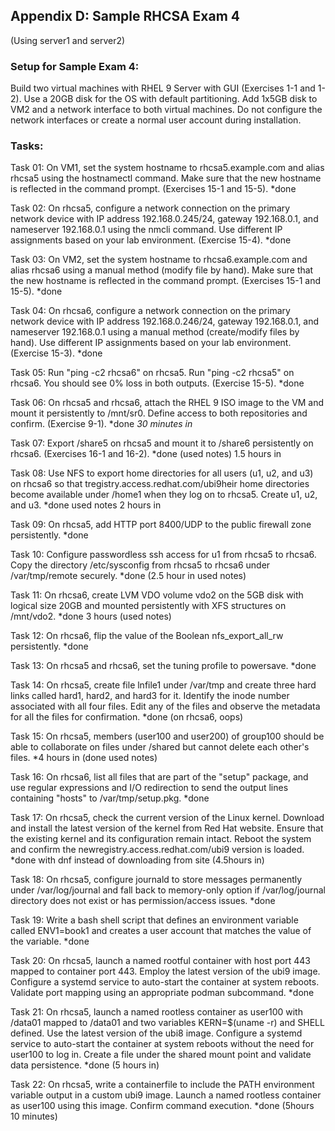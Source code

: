 ## Appendix D: Sample RHCSA Exam 4 
(Using server1 and server2)
### Setup for Sample Exam 4: 

Build two virtual machines with RHEL 9 Server with GUI (Exercises 1-1
and 1-2). Use a 20GB disk for the OS with default partitioning. Add
1x5GB disk to VM2 and a network interface to both virtual machines. Do
not configure the network interfaces or create a normal user account
during installation.

### Tasks:

Task 01: On VM1, set the system hostname to rhcsa5.example.com and alias
rhcsa5 using the hostnamectl command. Make sure that the new hostname is
reflected in the command prompt. (Exercises 15-1 and 15-5).
*done

Task 02: On rhcsa5, configure a network connection on the primary
network device with IP address 192.168.0.245/24, gateway 192.168.0.1,
and nameserver 192.168.0.1 using the nmcli command. Use different IP
assignments based on your lab environment. (Exercise 15-4).
*done

Task 03: On VM2, set the system hostname to rhcsa6.example.com and alias rhcsa6 using a manual method (modify file by hand). Make sure that the
new hostname is reflected in the command prompt. (Exercises 15-1 and
15-5).
*done

Task 04: On rhcsa6, configure a network connection on the primary
network device with IP address 192.168.0.246/24, gateway 192.168.0.1,
and nameserver 192.168.0.1 using a manual method (create/modify files by
hand). Use different IP assignments based on your lab environment.
(Exercise 15-3).
*done

Task 05: Run "ping -c2 rhcsa6" on rhcsa5. Run "ping -c2 rhcsa5" on
rhcsa6. You should see 0% loss in both outputs. (Exercise 15-5).
*done

Task 06: On rhcsa5 and rhcsa6, attach the RHEL 9 ISO image to the VM and
mount it persistently to /mnt/sr0. Define access to both repositories
and confirm. (Exercise 9-1).
*done
*30 minutes in*

Task 07: Export /share5 on rhcsa5 and mount it to /share6 persistently
on rhcsa6. (Exercises 16-1 and 16-2). *done (used notes) 1.5 hours in

Task 08: Use NFS to export home directories for all users (u1, u2, and u3) on rhcsa6 so that tregistry.access.redhat.com/ubi9heir home directories become available under /home1 when they log on to rhcsa5. Create u1, u2, and u3. *done used notes 2 hours in


Task 09: On rhcsa5, add HTTP port 8400/UDP to the public firewall zone persistently. 
*done


Task 10: Configure passwordless ssh access for u1 from rhcsa5 to rhcsa6. Copy the directory /etc/sysconfig from rhcsa5 to rhcsa6 under /var/tmp/remote securely.  *done (2.5 hour in used notes) 


Task 11: On rhcsa6, create LVM VDO volume vdo2 on the 5GB disk with logical size 20GB and mounted persistently with XFS structures on /mnt/vdo2. 
*done 3 hours (used notes)

Task 12: On rhcsa6, flip the value of the Boolean nfs_export_all_rw persistently. 
*done

Task 13: On rhcsa5 and rhcsa6, set the tuning profile to powersave.
*done

Task 14: On rhcsa5, create file lnfile1 under /var/tmp and create three hard links called hard1, hard2, and hard3 for it. Identify the inode number associated with all four files. Edit any of the files and observe the metadata for all the files for confirmation. 
*done (on rhcsa6, oops)

Task 15: On rhcsa5, members (user100 and user200) of group100 should be able to collaborate on files under /shared but cannot delete each other's files. 
*4 hours in (done used notes)

Task 16: On rhcsa6, list all files that are part of the "setup" package, and use regular expressions and I/O redirection to send the output lines containing "hosts" to /var/tmp/setup.pkg. 
*done

Task 17: On rhcsa5, check the current version of the Linux kernel. Download and install the latest version of the kernel from Red Hat website. Ensure that the existing kernel and its configuration remain intact. Reboot the system and confirm the newregistry.access.redhat.com/ubi9 version is loaded. *done with dnf instead of downloading from site (4.5hours in)


Task 18: On rhcsa5, configure journald to store messages permanently under /var/log/journal and fall back to memory-only option if /var/log/journal directory does not exist or has permission/access issues. 
*done

Task 19: Write a bash shell script that defines an environment variable called ENV1=book1 and creates a user account that matches the value of the variable. 
*done

Task 20: On rhcsa5, launch a named rootful container with host port 443 mapped to container port 443. Employ the latest version of the ubi9 image. Configure a systemd service to auto-start the container at system reboots. Validate port mapping using an appropriate podman subcommand.
*done

Task 21: On rhcsa5, launch a named rootless container as user100 with /data01 mapped to /data01 and two variables KERN=\$(uname -r) and SHELL defined. Use the latest version of the ubi8 image. Configure a systemd service to auto-start the container at system reboots without the need
for user100 to log in. Create a file under the shared mount point and validate data persistence. 
*done (5 hours in)

Task 22: On rhcsa5, write a containerfile to include the PATH
environment variable output in a custom ubi9 image. Launch a named rootless container as user100 using this image. Confirm command execution. 
*done (5hours 10 minutes)


